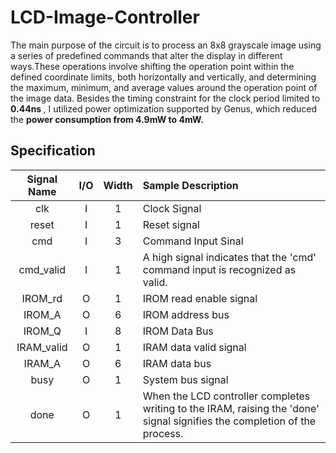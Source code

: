 # LCD-Image-Controller
The main purpose of the circuit is to process an 8x8 grayscale image using a series of predefined commands that alter the display in different ways.These operations involve shifting the operation point within the defined coordinate limits, both horizontally and vertically, and determining the maximum, minimum, and average values around the operation point of the image data. Besides the timing constraint for the clock period limited to <strong> 0.44ns </strong>, I utilized power optimization supported by Genus, which reduced the <strong> power consumption from 4.9mW to 4mW. </strong>

## Specification

| Signal Name | I/O | Width | Sample Description |
| :----: | :----: | :----: | :----|
| clk | I | 1 | Clock Signal |
| reset | I | 1 | Reset signal |
| cmd | I | 3 | Command Input Sinal|
| cmd_valid | I | 1 | A high signal indicates that the 'cmd' command input is recognized as valid.|
| IROM_rd | O | 1 | IROM read enable signal |
| IROM_A | O | 6 | IROM address bus |
| IROM_Q | I | 8 | IROM Data Bus|
| IRAM_valid | O | 1 | IRAM data valid signal|
| IRAM_A | O | 6 | IRAM data bus |
| busy | O | 1 | System bus signal |
| done | O | 1 | When the LCD controller completes writing to the IRAM, raising the 'done' signal signifies the completion of the process. |
